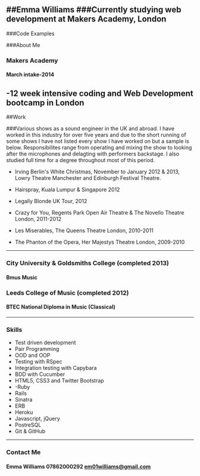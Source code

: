 ##Emma Williams
###Currently studying web development at Makers Academy, London
-------------------------------------------------------------------

###Code Examples

###About Me

### Makers Academy
#### March intake-2014

 -12 week intensive coding and Web Development bootcamp in London
--------------------------------------------------------------------

##Work

###Various shows as a sound engineer in the UK and abroad. I have worked in this industry for over five years and due to the short running of some shows I have not listed every show I have worked on but a sample is below. Responsibilites range from operating and mixing the show to looking after the microphones and delagting with performers backstage. I also studied full time for a degree throughout most of this period.

* Irving Berlin's White Christmas, November to January 2012 & 2013, Lowry Theatre Manchester and Edinburgh Festival Theatre.

* Hairspray, Kuala Lumpur & Singapore 2012

* Legally Blonde UK Tour, 2012

* Crazy for You, Regents Park Open Air Theatre & The Novello Theatre London, 2011-2012

* Les Miserables, The Queens Theatre London, 2010-2011

* The Phanton of the Opera, Her Majestys Theatre London, 2009-2010

-------------------------------------------------------------
### City University & Goldsmiths College (completed 2013)
#### Bmus Music

### Leeds College of Music (completed 2012)
#### BTEC National Diploma in Music (Classical)

-------------------------------------------------------------

### Skills

- Test driven development
- Pair Programming 
- OOD and OOP
- Testing with RSpec
- Integration testing with Capybara
- BDD with Cucumber
- HTML5, CSS3 and Twitter Bootstrap
- -Ruby
- Rails
- Sinatra
- ERB
- Heroku
- Javascript, jQuery
- PostreSQL
- Git & GitHub

--------------------------------------------------------------

### Contact Me
#### Emma Williams 07862000292 em01williams@gmail.com 
[GitHub]: https://github.com/Em01
[Linkedin]: http://linkedin.com/in
